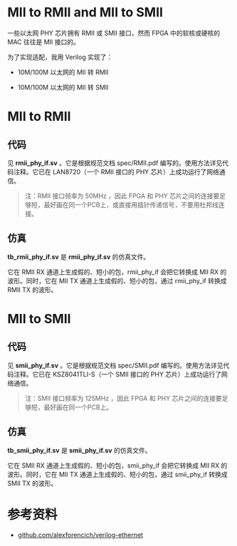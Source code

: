 MII to RMII and MII to SMII
===========================
一些以太网 PHY 芯片拥有 RMII 或 SMII 接口，然而 FPGA 中的软核或硬核的 MAC 往往是 MII 接口的。

为了实现适配，我用 Verilog 实现了：

- 10M/100M 以太网的 MII 转 RMII

- 10M/100M 以太网的 MII 转 SMII



# MII to RMII

## 代码

见 **rmii_phy_if.sv** 。它是根据规范文档 spec/RMII.pdf 编写的。使用方法详见代码注释。它已在 LAN8720（一个 RMII 接口的 PHY 芯片）上成功运行了网络通信。

> 注：RMII 接口频率为 50MHz ，因此 FPGA 和 PHY 芯片之间的连接要足够短，最好画在同一个PCB上，或直接用插针传递信号，不要用杜邦线连接。

## 仿真

**tb_rmii_phy_if.sv** 是 **rmii_phy_if.sv** 的仿真文件。

它在 RMII RX 通道上生成假的、短小的包，rmii_phy_if 会把它转换成 MII RX 的波形。同时，它在 MII TX 通道上生成假的、短小的包，通过 rmii_phy_if 转换成 RMII TX 的波形。



# MII to SMII

## 代码

见 **smii_phy_if.sv** 。它是根据规范文档 spec/SMII.pdf 编写的。使用方法详见代码注释。它已在 KSZ8041TLI-S（一个 SMII 接口的 PHY 芯片）上成功运行了网络通信。

>  注：SMII 接口频率为 125MHz ，因此 FPGA 和 PHY 芯片之间的连接要足够短，最好画在同一个PCB上。

## 仿真

**tb_smii_phy_if.sv** 是 **smii_phy_if.sv** 的仿真文件。

它在 SMII RX 通道上生成假的、短小的包，smii_phy_if 会把它转换成 MII RX 的波形。同时，它在 MII TX 通道上生成假的、短小的包，通过 smii_phy_if 转换成 SMII TX 的波形。



# 参考资料

* [github.com/alexforencich/verilog-ethernet](github.com/alexforencich/verilog-ethernet)
